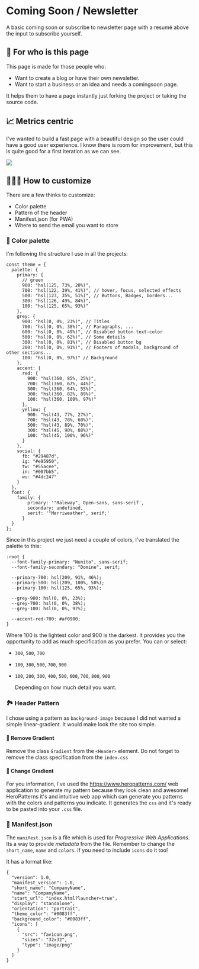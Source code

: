 # Coming Soon / Newsletter

A basic coming soon or subscribe to newsletter page with a resumé above the input to subscribe yourself.

## 👥 For who is this page

This page is made for those people who:

- Want to create a blog or have their own newsletter.
- Want to start a business or an idea and needs a comingsoon page.

It helps them to have a page instantly just forking the project or taking the source code.

## 📈 Metrics centric

I've wanted to build a fast page with a beautiful design so the user could have a good user experience.
I know there is room for improvement, but this is quite good for a first iteration as we can see.

![]("./docs/lighthouse.png")

## 👩🏽‍🎨 How to customize

There are a few thinks to customize:

- Color palette
- Pattern of the header
- Manifest.json (for PWA)
- Where to send the email you want to store

### 🎨 ‍‍Color palette

I'm following the structure I use in all the projects:

```
const theme = {
  palette: {
    primary: {
      // green
      900: "hsl(125, 73%, 20%)",
      700: "hsl(122, 39%, 41%)", // hover, focus, selected effects
      500: "hsl(123, 35%, 51%)", // Buttons, Badges, borders...
      300: "hsl(126, 49%, 84%)",
      100: "hsl(125, 65%, 93%)"
    },
    grey: {
      900: "hsl(0, 0%, 23%)", // Titles
      700: "hsl(0, 0%, 38%)", // Paragraphs, ...
      600: "hsl(0, 0%, 49%)", // Disabled button text-color
      500: "hsl(0, 0%, 62%)", // Some details
      300: "hsl(0, 0%, 81%)", // Disabled button bg
      200: "hsl(0, 0%, 91%)", // Footers of modals, background of other sections...
      100: "hsl(0, 0%, 97%)" // Background
    },
    accent: {
      red: {
        900: "hsl(360, 85%, 25%)",
        700: "hsl(360, 67%, 44%)",
        500: "hsl(360, 64%, 55%)",
        300: "hsl(360, 82%, 89%)",
        100: "hsl(360, 100%, 97%)"
      },
      yellow: {
        900: "hsl(43, 77%, 27%)",
        700: "hsl(43, 78%, 60%)",
        500: "hsl(43, 89%, 70%)",
        300: "hsl(45, 90%, 88%)",
        100: "hsl(45, 100%, 96%)"
      }
    },
    social: {
      fb: "#29487d",
      ig: "#e95950",
      tw: "#55acee",
      in: "#007bb5",
      wu: "#4dc247"
    }
  },
  font: {
    family: {
        primary: '"Raleway", Open-sans, sans-serif',
        secondary: undefined,
        serif: '"Merriweather", serif;'
      }
  }
};
```

Since in this project we just need a couple of colors, I've translated the palette to this:

```
:root {
  --font-family-primary: "Nunito", sans-serif;
  --font-family-secondary: "Domine", serif;

  --primary-700: hsl(209, 91%, 46%);
  --primary-500: hsl(209, 100%, 50%);
  --primary-100: hsl(125, 65%, 93%);

  --grey-900: hsl(0, 0%, 23%);
  --grey-700: hsl(0, 0%, 38%);
  --grey-100: hsl(0, 0%, 97%);

  --accent-red-700: #af0900;
}
```

Where 100 is the lightest color and 900 is the darkest. It provides you the opportunity to add as much specification as you prefer.
You can or select:

- `300`, `500`, `700`
- `100`, `300`, `500`, `700`, `900`
- `100`, `200`, `300`, `400`, `500`, `600`, `700`, `800`, `900`

  Depending on how much detail you want.

### 🏞 Header Pattern

I chose using a pattern as `background-image` because I did not wanted a simple linear-gradient. It would make look the site too simple.

#### 🙅‍ Remove Gradient

Remove the class `Gradient` from the `<Header>` element. Do not forget to remove the class specification from the `index.css`

#### 💁‍ Change Gradient

For you information, I've used the https://www.heropatterns.com/ web application to generate my pattern because they look clean and awesome!
HeroPatterns it's and intuitive web app which can generate you patterns with the colors and patterns you indicate. It generates the `css` and it's ready to be pasted into your `.css` file.

### 📝 Manifest.json

The `manifest.json` is a file which is used for _Progressive Web Applications_. Its a way to provide _metadata_ from the file.
Remember to change the `short_name`, `name` and `colors`. If you need to include `icons` do it too!

It has a format like:

```
{
  "version": 1.0,
  "manifest_version": 1.0,
  "short_name": "CompanyName",
  "name": "CompanyName",
  "start_url": "index.html?launcher=true",
  "display": "standalone",
  "orientation": "portrait",
  "theme_color": "#0083ff",
  "background_color": "#0083ff",
  "icons": [
    {
      "src": "favicon.png",
      "sizes": "32x32",
      "type": "image/png"
    }
  ]
}
```
